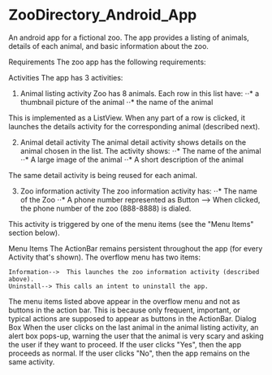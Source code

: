 # ZooDirectory_Android_App

An android app for a fictional zoo. The app provides a listing of animals, details of each animal, and basic information about the zoo.

Requirements
The zoo app has the following requirements:

Activities
The app has 3 activities:


1. Animal listing activity
 Zoo has 8 animals. Each row in this list have:
⋅⋅* a thumbnail picture of the animal
⋅⋅* the name of the animal

This is implemented as a ListView. When any part of a row is clicked, it launches the details activity for the corresponding animal (described next).

2. Animal detail activity
The animal detail activity shows details on the animal chosen in the list. The activity shows:
⋅⋅* The name of the animal
⋅⋅* A large image of the animal
⋅⋅* A short description of the animal

The same detail activity is being reused for each animal.

3. Zoo information activity
The zoo information activity has:
⋅⋅* The name of the Zoo
⋅⋅* A phone number represented as Button --> When clicked, the phone number of the zoo (888-8888) is dialed.


This activity is triggered by one of the menu items (see the "Menu Items" section below).

Menu Items
The ActionBar remains persistent throughout the app (for every Activity that's shown). The overflow menu has two items:

    Information-->  This launches the zoo information activity (described above).
    Uninstall--> This calls an intent to uninstall the app. 

The menu items listed above appear in the overflow menu and not as buttons in the action bar. This is because only frequent, important, or typical actions are supposed to appear as buttons in the ActionBar.
Dialog Box
When the user clicks on the last animal in the animal listing activity, an alert box pops-up, warning the user that the animal is very scary and asking the user if they want to proceed. If the user clicks "Yes", then the app proceeds as normal. If the user clicks "No", then the app remains on the same activity.
